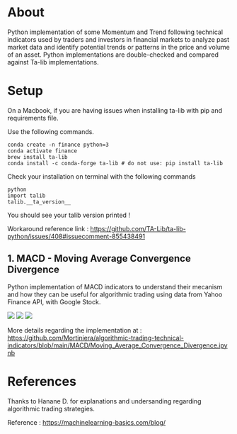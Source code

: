 # About
Python implementation of some Momentum and Trend following technical indicators used by traders and investors in financial markets to analyze past market data and identify potential trends or patterns in the price and volume of an asset.
Python implementations are double-checked and compared against Ta-lib implementations.


# Setup

On a Macbook, if you are having issues when installing ta-lib with pip and requirements file.

Use the following commands.

```
conda create -n finance python=3
conda activate finance
brew install ta-lib
conda install -c conda-forge ta-lib # do not use: pip install ta-lib
```


Check your installation on terminal with the following commands

```
python
import talib
talib.__ta_version__
```

You should see your talib version printed !

Workaround reference link : https://github.com/TA-Lib/ta-lib-python/issues/408#issuecomment-855438491


## 1. MACD - Moving Average Convergence Divergence

Python implementation of MACD indicators to understand their mecanism and how they can be useful for algorithmic trading using 
data from Yahoo Finance API, with Google Stock.

<img src="../main/images/MACD/fast_slow_ema.png">
<img src="../main/images/MACD/buy_sell_signals.png">
<img src="../main/images/MACD/bullish_bearish_signals.png">



More details regarding the implementation at : https://github.com/Mortiniera/algorithmic-trading-technical-indicators/blob/main/MACD/Moving_Average_Convergence_Divergence.ipynb



# References

Thanks to Hanane D. for explanations and undersanding regarding algorithmic trading strategies.

Reference : https://machinelearning-basics.com/blog/
